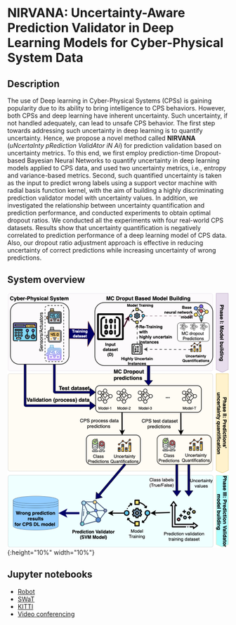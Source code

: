 # NIRVANA: Uncertainty-Aware Prediction Validator in Deep Learning Models for Cyber-Physical System Data

## Description
The use of Deep learning in Cyber-Physical Systems (CPSs) is gaining popularity due to its ability to bring intelligence to CPS behaviors. However, both CPSs and deep learning have inherent uncertainty. Such uncertainty, if not handled adequately, can lead to unsafe CPS behavior. The first step towards addressing such uncertainty in deep learning is to quantify uncertainty. Hence, we propose a novel method called **NIRVANA** (*uNcertaInty pRediction ValidAtor iN Ai*) for prediction validation based on uncertainty metrics. To this end, we first employ prediction-time Dropout-based Bayesian Neural Networks to quantify uncertainty in deep learning models applied to CPS data, and used two uncertainty metrics, i.e., entropy and variance-based metrics. Second, such quantified uncertainty is taken as the input to predict wrong labels using a support vector machine with radial basis function kernel, with the aim of building a highly discriminating prediction validator model with uncertainty values. In addition, we investigated the relationship between uncertainty quantification and prediction performance, and conducted experiments to obtain optimal dropout ratios. We conducted all the experiments with four real-world CPS datasets. Results show that uncertainty quantification is negatively correlated to prediction performance of a deep learning model of CPS data. Also, our dropout ratio adjustment approach is effective in reducing uncertainty of correct predictions while increasing uncertainty of wrong predictions.

## System overview
![Process](https://raw.githubusercontent.com/Simula-COMPLEX/nirvana/main/desc_imgs/system_overview.png){:height="10%" width="10%"}

## Jupyter notebooks
- [Robot](https://github.com/Simula-COMPLEX/nirvana/blob/main/robot-uncertainty-v2.ipynb)
- [SWaT](https://github.com/Simula-COMPLEX/nirvana/blob/main/swat-v2.ipynb)
- [KITTI](https://github.com/Simula-COMPLEX/nirvana/blob/main/KITTI-v2.ipynb)
- [Video conferencing](https://github.com/Simula-COMPLEX/nirvana/blob/main/Video%20conferencing-v2.ipynb)